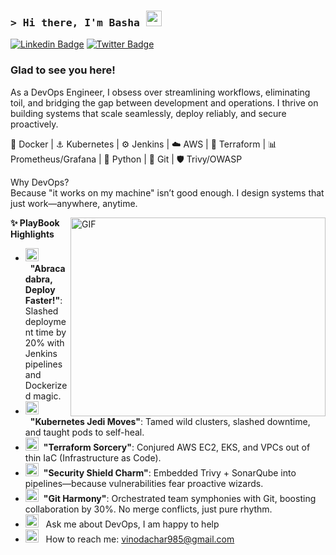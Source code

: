 ### <samp>&gt; Hi there, I'm Basha </a> <img src="https://media.giphy.com/media/hvRJCLFzcasrR4ia7z/giphy.gif" width="25"> </samp>

[![Linkedin Badge](https://img.shields.io/badge/-LinkedIn-0e76a8?style=flat-square&logo=Linkedin&logoColor=white)](https://www.linkedin.com/in/r-mahaboob-basha-a5b75337a/)
[![Twitter Badge](https://img.shields.io/badge/-Twitter-00acee?style=flat-square&logo=Twitter&logoColor=white)](https://x.com/BashaR_Devops?t=5vln5V4HbBPVm7GKSXWRgA&s=09)

### Glad to see you here! &nbsp;


As a DevOps Engineer, I obsess over streamlining workflows, eliminating toil, and bridging the gap between development and operations. I thrive on building systems that scale seamlessly, deploy reliably, and secure proactively.


🐳 Docker | ⚓ Kubernetes | ⚙️ Jenkins | ☁️ AWS | 🧱 Terraform |
📊 Prometheus/Grafana | 🐍 Python | 🌿 Git | 🛡️ Trivy/OWASP

Why DevOps?    
Because "it works on my machine" isn’t good enough. I design systems that just work—anywhere, anytime.

<img align="right" alt="GIF" src="https://github.com/Gapur/Gapur/blob/main/assets/coding.gif?raw=true" width="408" height="318" />
  

**✨ PlayBook Highlights**

- <img src="https://github.com/Gapur/Gapur/blob/main/assets/developer.gif?raw=true" width="21" />&nbsp;&nbsp;**"Abracadabra, Deploy Faster!"**: Slashed deployment time by 20% with Jenkins pipelines and Dockerized magic.
- <img src="https://github.com/Gapur/Gapur/blob/main/assets/developer.gif?raw=true" width="21" />&nbsp;&nbsp;**"Kubernetes Jedi Moves"**: Tamed wild clusters, slashed downtime, and taught pods to self-heal.
- <img src="https://github.com/Gapur/Gapur/blob/main/assets/developer.gif?raw=true" width="21" />&nbsp;&nbsp;**"Terraform Sorcery"**: Conjured AWS EC2, EKS, and VPCs out of thin IaC (Infrastructure as Code).
- <img src="https://github.com/Gapur/Gapur/blob/main/assets/developer.gif?raw=true" width="21" />&nbsp;&nbsp;**"Security Shield Charm"**: Embedded Trivy + SonarQube into pipelines—because vulnerabilities fear proactive wizards.
- <img src="https://github.com/Gapur/Gapur/blob/main/assets/developer.gif?raw=true" width="21" />&nbsp;&nbsp;**"Git Harmony"**: Orchestrated team symphonies with Git, boosting collaboration by 30%. No merge conflicts, just pure rhythm.
- <img src="https://github.com/Gapur/Gapur/blob/main/assets/message.gif?raw=true" width="21" />&nbsp;&nbsp; Ask me about DevOps, I am happy to help
- <img src="https://github.com/Gapur/Gapur/blob/main/assets/letterbox.gif?raw=true" width="21" />&nbsp;&nbsp; How to reach me: vinodachar985@gmail.com


</br>
